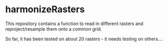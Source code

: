 # harmonizeRasters

This repository contains a function to read in different rasters and reproject/resample them onto a common grid.

So far, it has been tested on about 20 rasters - it needs testing on others....